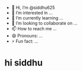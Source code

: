 - 👋 Hi, I’m @siddhu625
- 👀 I’m interested in ...
- 🌱 I’m currently learning ...
- 💞️ I’m looking to collaborate on ...
- 📫 How to reach me ...
- 😄 Pronouns: ...
- ⚡ Fun fact: ...

<!---
siddhu625/siddhu625 is a ✨ special ✨ repository because its `README.md` (this file) appears on your GitHub profile.
You can click the Preview link to take a look at your changes.
--->
 <DOCTYPE html>
 <html>
   <head>
     <title> NEW 🆕 FROM </title>
   </head>
   <body>
     <h1>hi siddhu </h1>
   </body>
 </html>
 
